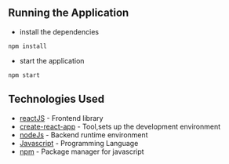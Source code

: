 
## Running the Application

* install the dependencies
```
npm install
```
* start the application
```
npm start
```
## Technologies Used

* [reactJS](https://reactjs.org/) - Frontend library
* [create-react-app](https://reactjs.org/docs/create-a-new-react-app.html) - Tool,sets up the development environment
* [nodeJs](https://nodejs.org/en/) - Backend runtime environment
* [Javascript](https://developer.mozilla.org/en-US/docs/Web/JavaScript) - Programming Language
* [npm](https://www.npmjs.com/) - Package manager for javascript
